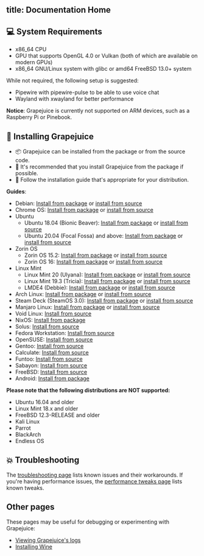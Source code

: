 title: Documentation Home
---

## 💻 System Requirements

 - x86_64 CPU
 - GPU that supports OpenGL 4.0 or Vulkan (both of which are available on modern GPUs)
 - x86_64 GNU/Linux system with glibc or amd64 FreeBSD 13.0+ system

While not required, the following setup is suggested:

- Pipewire with pipewire-pulse to be able to use voice chat
- Wayland with xwayland for better performance

**Notice**: Grapejuice is currently not supported on ARM devices, such as a Raspberry Pi or Pinebook.

## 🚀 Installing Grapejuice

 - 📦 Grapejuice can be installed from the package or from the source code.
 - 🚀 It's recommended that you install Grapejuice from the package if possible.
 - 🌱 Follow the installation guide that's appropriate for your distribution.

**Guides**:

- Debian: [Install from package](Installing-from-package/Debian-10-and-similar) or
  [install from source](Installing-from-source/Debian-10-and-similar)
- Chrome OS: [Install from package](Installing-from-package/Debian-10-and-similar) or
  [install from source](Installing-from-source/Debian-10-and-similar)
- Ubuntu
  - Ubuntu 18.04 (Bionic Beaver): [Install from package](Installing-from-package/Ubuntu-18.04-and-similar) or
    [install from source](Installing-from-source/Ubuntu-18.04-and-similar)
  - Ubuntu 20.04 (Focal Fossa) and above: [Install from package](Installing-from-package/Debian-10-and-similar) or
    [install from source](Installing-from-source/Debian-10-and-similar)
- Zorin OS
  - Zorin OS 15.2: [Install from package](Installing-from-package/Ubuntu-18.04-and-similar) or
    [install from source](Installing-from-source/Ubuntu-18.04-and-similar)
  - Zorin OS 16: [Install from package](Installing-from-package/Debian-10-and-similar) or
    [install from source](Installing-from-source/Debian-10-and-similar)
- Linux Mint
  - Linux Mint 20 (Ulyana): [Install from package](Installing-from-package/Debian-10-and-similar) or
    [install from source](Installing-from-source/Debian-10-and-similar)
  - Linux Mint 19.3 (Tricia): [Install from package](Installing-from-package/Ubuntu-18.04-and-similar) or
    [install from source](Installing-from-source/Ubuntu-18.04-and-similar)
  - LMDE4 (Debbie): [Install from package](Installing-from-package/Debian-10-and-similar) or
    [install from source](Installing-from-source/Debian-10-and-similar)
- Arch Linux: [Install from package](Installing-from-package/Arch-Linux-and-similar) or
  [install from source](Installing-from-source/Arch-Linux-and-similar)
- Steam Deck (SteamOS 3.0): [Install from package](Installing-from-package/Arch-Linux-and-similar) or
  [install from source](Installing-from-source/Arch-Linux-and-similar)
- Manjaro Linux: [Install from package](Installing-from-package/Arch-Linux-and-similar) or
  [install from source](Installing-from-source/Arch-Linux-and-similar)
- Void Linux: [Install from source](Installing-from-source/Void-Linux)
- NixOS: [Install from package](Installing-from-package/NixOS)
- Solus: [Install from source](Installing-from-source/Solus)
- Fedora Workstation: [Install from source](Installing-from-source/Fedora-Workstation)
- OpenSUSE: [Install from source](Installing-from-source/OpenSUSE)
- Gentoo: [Install from source](Installing-from-source/Gentoo-Linux-and-similar)
- Calculate: [Install from source](Installing-from-source/Gentoo-Linux-and-similar)
- Funtoo: [Install from source](Installing-from-source/Gentoo-Linux-and-similar)
- Sabayon: [Install from source](Installing-from-source/Gentoo-Linux-and-similar)
- FreeBSD: [Install from source](Installing-from-source/FreeBSD)
- Android: [Install from package](Installing-from-package/Android)

**Please note that the following distributions are NOT supported:**

- Ubuntu 16.04 and older
- Linux Mint 18.x and older
- FreeBSD 12.3-RELEASE and older
- Kali Linux
- Parrot
- BlackArch
- Endless OS

## 💥 Troubleshooting

The [troubleshooting page](Troubleshooting) lists known issues and their workarounds. If you're having performance issues, the [performance tweaks page](Guides/Performance-Tweaks) lists known tweaks.

## Other pages

These pages may be useful for debugging or experimenting with Grapejuice:

- [Viewing Grapejuice's logs](Grapejuice-Logs)
- [Installing Wine](Guides/Installing-Wine)
